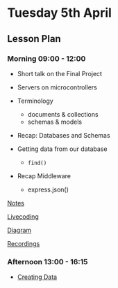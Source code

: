 # Tuesday 5th April

## Lesson Plan

### Morning 09:00 - 12:00

+ Short talk on the Final Project
+ Servers on microcontrollers

+ Terminology
  + documents & collections
  + schemas & models
+ Recap: Databases and Schemas
+ Getting data from our database
  + `find()`
+ Recap Middleware
  + express.json()

[Notes](./05%20April_Notes.md)

[Livecoding](https://github.com/E07-2/creating-data)

[Diagram](./MongoDB%20Overview.drawio.png)

[Recordings](https://us02web.zoom.us/rec/share/_sE4U-l276lsarWcZFTR1copQr2gFXq6HHjlAbcXkbm2pz_SvHKb7DHptjXnC4TQ.G1X6X9gLZ-hRx83D)

### Afternoon 13:00 - 16:15

+ [Creating Data](https://github.com/FrancoSpeziali/db-creating-data)
